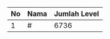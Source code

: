 | No | Nama            | Jumlah Level |
|----|-----------------|--------------|
| 1  | #    |    6736        |
